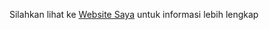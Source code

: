 Silahkan lihat ke [Website Saya](murrymuryadin-pabweb.000webhostapp.com "Websitenya Saya")
untuk informasi lebih lengkap
